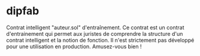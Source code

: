# dipfab

Contrat intelligent "auteur.sol" d'entraînement. Ce contrat est un contrat d'entrainement qui permet aux juristes de comprendre la structure d'un contrat intelligent et la notion de fonction. Il n'est strictement pas développé pour une utilisation en production. Amusez-vous bien !
